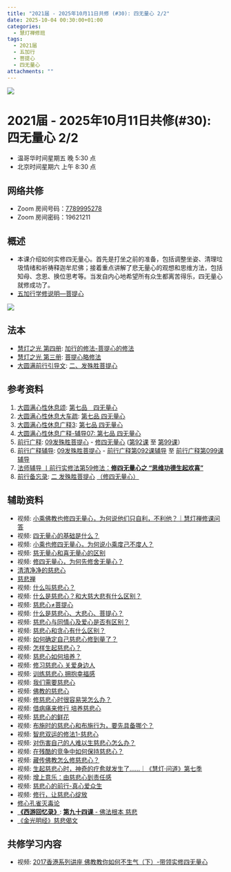 ```yaml
---
title: "2021届 - 2025年10月11日共修 (#30): 四无量心 2/2"
date: 2025-10-04 00:30:00+01:00
categories:
  - 慧灯禅修班
tags:
  - 2021届
  - 五加行
  - 菩提心
  - 四无量心
attachments: ""
---
```

![](/f/up/maxresdefault.jpg)

# 2021届 - 2025年10月11日共修(#30): 四无量心 2/2

* 温哥华时间星期五 晚 5:30 点
* 北京时间星期六 上午 8:30 点

## 网络共修

* Zoom 房间号码：[7789995278](https://zoom.us/j/7789995278)
* Zoom 房间密码：19621211

## 概述

* 本课介绍如何实修四无量心。首先是打坐之前的准备，包括调整坐姿、清理垃圾情绪和祈祷释迦牟尼佛；接着重点讲解了悲无量心的观想和思维方法，包括知母、念恩、换位思考等。当发自内心地希望所有众生都离苦得乐，四无量心就修成功了。
* [](<>)[](<>)[](<>)[](<>)[](<>)[](<>)[](<>)[](<>)[](<>)[](https://fohuifayu.com/index.php/huideng-jiangtang/chanxiuke/zen-04/8656-zen04-gy)[](https://fohuifayu.com/index.php/huideng-jiangtang/chanxiuke/zen-04/8656-zen04-gy)[五加行学修说明—菩提心](https://fohuifayu.com/index.php/huideng-jiangtang/chanxiuke/zen-04/8657-zen04-ptx)

![](/f/up/四无量心.jpg)

## [](https://fohuifayu.com/index.php/huideng-jiangtang/chanxiuke/zen-04/8657-zen04-ptx)法本

* [](<>)[](<>)[](<>)[](https://huidengchanxiu.net/books/b3/)[](https://fohuifayu.com/index.php/huideng-zhiguang/huideng-series/si-ce)[](https://fohuifayu.com/index.php/huideng-zhiguang/huideng-series/si-ce/236-a00033)[](https://fohuifayu.com/index.php/huideng-zhiguang/huideng-chanxiu/di-si-ce)[](https://fohuifayu.com/index.php/other-column/xiangguan-jinglun/lundian/qianxing-yindaowen/8394-d42)[](https://fohuifayu.com/index.php/huideng-zhiguang/huideng-chanxiu)[慧灯之光 第四册](https://fohuifayu.com/index.php/huideng-zhiguang/huideng-series/si-ce): [加行的修法-菩提心的修法](https://fohuifayu.com/index.php/huideng-zhiguang/huideng-series/si-ce/180-a00028?title=)
* [慧灯之光 第三册](https://fohuifayu.com/index.php/huideng-zhiguang/huideng-series/san-ce): [菩提心略修法](https://fohuifayu.com/index.php/huideng-zhiguang/huideng-series/san-ce/140-a00008)
* [大圆满前行引导文](https://huidengchanxiu.net/refs/qxgs/dymqx-fcgs): [二、发殊胜菩提心](https://huidengchanxiu.net/refs/qxgs/dymqx-fcgs#%E4%BA%8C%E5%8F%91%E6%AE%8A%E8%83%9C%E8%8F%A9%E6%8F%90%E5%BF%83)

## 参考资料

1. [大圆满心性休息颂](https://huidengchanxiu.net/refs/dymxxxx/dymxxxx): [第七品　四无量心](https://huidengchanxiu.net/refs/dymxxxx/dymxxxx#%E7%AC%AC%E4%B8%83%E5%93%81%E5%9B%9B%E6%97%A0%E9%87%8F%E5%BF%83)
2. [大圆满心性休息大车疏](https://huidengchanxiu.net/refs/dymxxxx/dymxxxx-dcs): [第七品 四无量心](https://huidengchanxiu.net/refs/dymxxxx/dymxxxx-dcs#%E7%AC%AC%E4%B8%83%E5%93%81-%E5%9B%9B%E6%97%A0%E9%87%8F%E5%BF%83)
3. [](https://huidengchanxiu.net/refs/dymxxxx/dymxxxx-gs3#%E7%AC%AC%E5%85%AB%E5%93%81-%E5%8F%91%E8%8F%A9%E6%8F%90%E5%BF%83)[大圆满心性休息广释3](https://huidengchanxiu.net/refs/dymxxxx/dymxxxx-gs3): [第七品 四无量心](https://huidengchanxiu.net/refs/dymxxxx/dymxxxx-gs3#%E7%AC%AC%E4%B8%83%E5%93%81-%E5%9B%9B%E6%97%A0%E9%87%8F%E5%BF%83)
4. [大圆满心性休息广释-辅导07](https://huidengchanxiu.net/refs/dymxxxx/fudao/fd-07)[: 第七品 四无量心](https://www.riyuebianzhao.com/%E5%88%9D%E7%BA%A7/%E5%8A%A0%E8%A1%8C/%E5%89%8D%E8%A1%8C%E5%AE%9E%E4%BF%AE%E6%B3%95/%E6%B3%95%E5%B8%88%E8%BE%85%E5%AF%BC-%E4%B8%A8%E5%89%8D%E8%A1%8C%E5%AE%9E%E4%BF%AE%E6%B3%95%E7%AC%AC59%E4%BF%AE%E6%B3%95%E6%80%9D%E7%BB%B4%E5%8A%9F%E5%BE%B7%E7%94%9F%E8%B5%B7%E6%AC%A2%E5%96%9C)
5. [前行广释](https://huidengchanxiu.net/refs/qxgs): [09发殊胜菩提心](https://huidengchanxiu.net/refs/qxgs/qxgs-09ptx) - [](https://huidengchanxiu.net/refs/qxgs/qxgs-09ptx#%E5%8F%91%E5%BF%83%E4%B9%8B%E5%85%B7%E4%BD%93%E4%BF%AE%E6%B3%95)[修四无量心](https://huidengchanxiu.net/refs/qxgs/qxgs-09ptx/#%E4%B8%99%E4%BA%8C%E8%B6%A3%E5%85%A5%E6%9C%80%E8%83%9C%E5%A4%A7%E4%B9%98%E5%8F%91%E6%AE%8A%E8%83%9C%E8%8F%A9%E6%8F%90%E5%BF%83%E5%88%86%E4%B8%89%E4%B8%80%E4%BF%AE%E5%9B%9B%E6%97%A0%E9%87%8F%E5%BF%83%E4%BA%8C%E5%8F%91%E6%AE%8A%E8%83%9C%E8%8F%A9%E6%8F%90%E5%BF%83%E4%B8%89%E6%84%BF%E8%A1%8C%E8%8F%A9%E6%8F%90%E5%BF%83%E5%AD%A6%E5%A4%84) ([第92课](https://huidengchanxiu.net/refs/qxgs/qxgs-09ptx/#%E5%89%8D%E8%A1%8C%E5%B9%BF%E9%87%8A%E7%AC%AC092%E8%AF%BE) 至 [第99课](https://huidengchanxiu.net/refs/qxgs/qxgs-09ptx/#%E5%89%8D%E8%A1%8C%E5%B9%BF%E9%87%8A%E7%AC%AC099%E8%AF%BE)）
6. [前行广释辅导](https://huidengchanxiu.net/refs/fudao): [09发殊胜菩提心](https://huidengchanxiu.net/refs/qxgs/fudao/qxgsfd-09ptx) - [前行广释第092课辅导](https://huidengchanxiu.net/refs/qxgs/fudao/qxgsfd-09ptx/#%E5%89%8D%E8%A1%8C%E5%B9%BF%E9%87%8A%E7%AC%AC092%E8%AF%BE%E8%BE%85%E5%AF%BC) 至 [前行广释第099课辅导](https://huidengchanxiu.net/refs/qxgs/fudao/qxgsfd-09ptx/#%E5%89%8D%E8%A1%8C%E5%B9%BF%E9%87%8A%E7%AC%AC099%E8%AF%BE%E8%BE%85%E5%AF%BC)
7. [法师辅导 丨前行实修法第59修法：**修四无量心之 “思维功德生起欢喜”**](https://www.riyuebianzhao.com/%E5%88%9D%E7%BA%A7/%E5%8A%A0%E8%A1%8C/%E5%89%8D%E8%A1%8C%E5%AE%9E%E4%BF%AE%E6%B3%95/%E6%B3%95%E5%B8%88%E8%BE%85%E5%AF%BC-%E4%B8%A8%E5%89%8D%E8%A1%8C%E5%AE%9E%E4%BF%AE%E6%B3%95%E7%AC%AC59%E4%BF%AE%E6%B3%95%E6%80%9D%E7%BB%B4%E5%8A%9F%E5%BE%B7%E7%94%9F%E8%B5%B7%E6%AC%A2%E5%96%9C)
8. [](https://huidengchanxiu.net/refs/ptdcdgl/5)[前行备忘录](https://huidengchanxiu.net/refs/qxbwl/): [二 发殊胜菩提心](https://huidengchanxiu.net/refs/qxbwl/#%E4%BA%8C-%E5%8F%91%E6%AE%8A%E8%83%9C%E8%8F%A9%E6%8F%90%E5%BF%83) [（修四无量心）](https://huidengchanxiu.net/refs/qxbwl/#%E4%BF%AE%E5%9B%9B%E6%97%A0%E9%87%8F%E5%BF%83)

## **辅助资料**

* [](https://fohuifayu.com/index.php/shipin-jingcui/wenda-zhailu/8615-v21021-v11)[](https://fohuifayu.com/index.php/shipin-jingcui/wenda-zhailu/2575-V16083-V04?title=)[](https://fohuifayu.com/index.php/shipin-jingcui/wenda-zhailu/2476-V16025-V02?title=)[](https://fohuifayu.com/index.php/shipin-jingcui/chanxiu-wenda/diyice/sgss/10615-r24102-v002?title=)视频: [小乘佛教也修四无量心，为何说他们只自利，不利他？｜慧灯禅修课问答](https://fohuifayu.com/index.php/shipin-jingcui/chanxiu-wenda/diyice/sgcb/10601-r24101-v014?title=)
* 视频: [四无量心的基础是什么？](https://fohuifayu.com/index.php/shipin-jingcui/jingcai-shipin/10403-y12003-y01?title=)
* 视频: [小乘也修四无量心，为何说小乘度己不度人？](https://fohuifayu.com/index.php/shipin-jingcui/wenda-zhailu/5411-W19025-V01?title=)
* 视频: [慈无量心和喜无量心的区别](https://fohuifayu.com/index.php/shipin-jingcui/wenda-zhailu/3565-V17010-V05?title=%E5%9B%9B%E6%97%A0%E9%87%8F%E5%BF%83)
* 视频: [修四无量心，为何先修舍无量心？](https://fohuifayu.com/index.php/shipin-jingcui/jingcai-shipin/10347-y12002-y05?title=)
* [清清净净的慈悲心](https://fohuifayu.com/index.php/huideng-zhiguang/wendao/3058-a00218?title=)
* [慈悲禅](https://fohuifayu.com/index.php/huideng-zhiguang/dianzi-congshu/fofa-rongru-shenghuo/9042-a00533?title=%E6%85%88%E6%82%B2%E5%BF%83#anchor)
* 视频: [什么叫慈悲心？](https://fohuifayu.com/index.php/shipin-jingcui/jingcai-shipin/5621-Y17019-Y03?title=)
* 视频: [什么是慈悲心？和大慈大悲有什么区别？](https://fohuifayu.com/index.php/shipin-jingcui/jingcai-shipin/5087-Y16028-Y07?title=)
* 视频: [慈悲心≠菩提心](https://fohuifayu.com/index.php/shipin-jingcui/jingcai-shipin/9382-y17011-y01?title=)
* 视频: [什么是慈悲心、大悲心、菩提心？](https://fohuifayu.com/index.php/shipin-jingcui/wenda-zhailu/5036-V18110-V01?title=)
* 视频: [慈悲心与同情心及爱心是否有区别？](https://fohuifayu.com/index.php/shipin-jingcui/wenda-zhailu/3846-V16030-V09?title=)
* 视频: [慈悲心和贪心有什么区别？](https://fohuifayu.com/index.php/shipin-jingcui/jingcai-shipin/3749-Y13002-Y03?title=)
* 视频: [如何确定自己慈悲心修到量了？](https://fohuifayu.com/index.php/shipin-jingcui/wenda-zhailu/5704-V16073-V05?title=)
* 视频: [怎样生起慈悲心？](https://fohuifayu.com/index.php/shipin-jingcui/wenda-zhailu/5527-V18114-V01?title=)
* 视频: [慈悲心如何培养？](https://fohuifayu.com/index.php/shipin-jingcui/wenda-zhailu/9892-v23004-v02?title=)
* 视频: [修习慈悲心 关爱身边人](https://fohuifayu.com/index.php/shipin-jingcui/jingcai-shipin/5126-Y16028-Y13?title=)
* 视频: [训练慈悲心 拥抱幸福感](https://fohuifayu.com/index.php/shipin-jingcui/jingcai-shipin/5111-Y16028-Y10?title=)
* 视频: [我们需要慈悲心](https://fohuifayu.com/index.php/shipin-jingcui/jingcai-shipin/5088-Y16028-Y08?title=)
* 视频: [佛教的慈悲心](https://fohuifayu.com/index.php/shipin-jingcui/jingcai-shipin/4643-Y16012-Y09?title=)
* 视频: [修慈悲心时很容易哭怎么办？](https://fohuifayu.com/index.php/shipin-jingcui/wenda-zhailu/3913-V18080-V02?title=)
* 视频: [借病痛来修行 培养慈悲心](https://fohuifayu.com/index.php/shipin-jingcui/jingcai-shipin/3876-Y16041-Y08?title=)
* 视频: [慈悲心的鲜花](https://fohuifayu.com/index.php/shipin-jingcui/jingcai-shipin/3670-Y13058-Y01?title=)
* 视频: [布施时的慈悲心和布施行为，要先具备哪个？](https://fohuifayu.com/index.php/shipin-jingcui/wenda-zhailu/3668-V17071-V01?title=)
* 视频: [智悲双运的修法1-慈悲心](https://fohuifayu.com/index.php/huideng-jiangtang/fofa-jianxiu/kong-xing/1001-l13024)
* 视频: [对伤害自己的人难以生慈悲心怎么办？](https://fohuifayu.com/index.php/shipin-jingcui/wenda-zhailu/2410-V16023-V03?title=)
* 视频: [在残酷的竞争中如何保持慈悲心？](https://fohuifayu.com/index.php/shipin-jingcui/wenda-zhailu/1596-V00312?title=)
* 视频: [藏传佛教怎么修慈悲心？](https://fohuifayu.com/index.php/shipin-jingcui/wenda-zhailu/1549-V00098?title=)
* 视频: [生起慈悲心时，神奇的疗愈就发生了……｜《慧灯·问道》第七季](https://fohuifayu.com/index.php/shipin-jingcui/huideng-wendao/diqiji/nhp/10650-w23005-v013?title=)
* 视频: [增上意乐：由慈悲心到责任感](https://fohuifayu.com/index.php/shipin-jingcui/jingcai-shipin/10456-y12003-y06?title=)
* 视频: [慈悲心的前行-真心爱众生](https://fohuifayu.com/index.php/shipin-jingcui/jingcai-shipin/10407-y12003-y03?title=)
* 视频: [修行，让慈悲心绽放](https://fohuifayu.com/index.php/shipin-jingcui/jingcai-shipin/10381-y17007-y05?title=)
* [](https://huidengchanxiu.net/refs/misc/bxl/)[修心孔雀灭毒论](https://www.zhihuihai.net/%E6%99%BA%E6%82%B2%E5%AD%A6%E5%A0%82/2025%E5%AD%A6%E5%A0%82/%E4%BF%AE%E5%BF%83%E5%AD%94%E9%9B%80%E7%81%AD%E6%AF%92%E8%AE%BA)
* **[《西游回忆录》](https://www.zhihuihai.net/%E6%99%BA%E6%82%B2%E5%AD%A6%E5%A0%82/2025%E5%AD%A6%E5%A0%82/%E8%A5%BF%E6%B8%B8%E5%9B%9E%E5%BF%86%E5%BD%95)**: [**第九十四课** - 佛法根本  慈悲](https://www.zhihuihai.net/%E6%99%BA%E6%82%B2%E5%AD%A6%E5%A0%82/2025%E5%AD%A6%E5%A0%82/%E8%A5%BF%E6%B8%B8%E5%9B%9E%E5%BF%86%E5%BD%95/%E7%AC%AC%E5%85%AB%E7%AB%99%E5%8A%A0%E6%8B%BF%E5%A4%A7/94%E4%BD%9B%E6%B3%95%E6%A0%B9%E6%9C%AC1%E6%85%88%E6%82%B2)
* [《金光明经》慈悲偈文](https://www.xianmixuezi.com/%E9%81%93%E6%AC%A1%E7%AC%AC%E6%96%87%E5%BA%93/%E8%8F%A9%E6%8F%90%E9%81%93%E6%AC%A1%E7%AC%AC%E5%B9%BF%E8%AE%BA/%E5%85%AB%E8%8F%A9%E6%8F%90%E9%81%93%E6%AC%A1%E7%AC%AC%E5%B9%BF%E8%AE%BA%E8%AE%B2%E8%AE%B0%E4%B8%83/%E9%99%84%E5%BD%95%E9%87%91%E5%85%89%E6%98%8E%E7%BB%8F%E6%85%88%E6%82%B2%E5%81%88%E6%96%87)

## **共修学习内容**

* 视频: [2017香港系列讲座 佛教教你如何不生气（下）-带领实修四无量心](https://fohuifayu.com/index.php/huideng-jiangtang/huanqiu-xilie/xianggang-diqu/2699-l17096)
